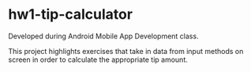 # hw1-tip-calculator

Developed during Android Mobile App Development class.

This project highlights exercises that take in data from input methods on screen in order to calculate the appropriate tip amount.
